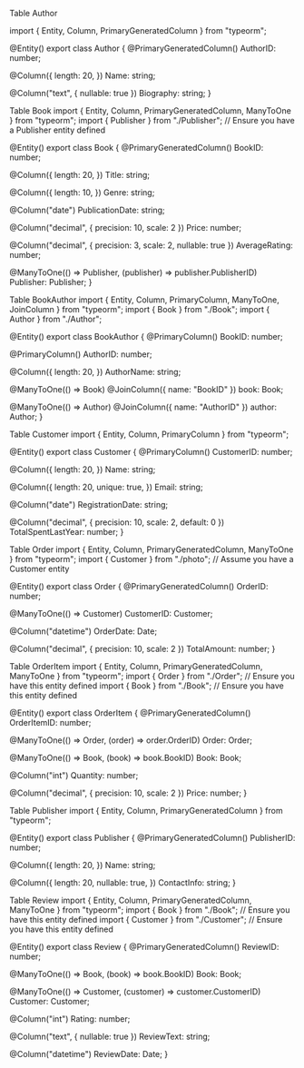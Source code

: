 Table Author

import { Entity, Column, PrimaryGeneratedColumn } from "typeorm";

@Entity()
export class Author {
  @PrimaryGeneratedColumn()
  AuthorID: number;

  @Column({
    length: 20,
  })
  Name: string;

  @Column("text", { nullable: true })
  Biography: string;
}





Table Book
import { Entity, Column, PrimaryGeneratedColumn, ManyToOne } from "typeorm";
import { Publisher } from "./Publisher"; // Ensure you have a Publisher entity defined

@Entity()
export class Book {
  @PrimaryGeneratedColumn()
  BookID: number;

  @Column({
    length: 20,
  })
  Title: string;

  @Column({
    length: 10,
  })
  Genre: string;

  @Column("date")
  PublicationDate: string;

  @Column("decimal", { precision: 10, scale: 2 })
  Price: number;

  @Column("decimal", { precision: 3, scale: 2, nullable: true })
  AverageRating: number;

  @ManyToOne(() => Publisher, (publisher) => publisher.PublisherID)
  Publisher: Publisher;
}



Table BookAuthor
import { Entity, Column, PrimaryColumn, ManyToOne, JoinColumn } from "typeorm";
import { Book } from "./Book";
import { Author } from "./Author";

@Entity()
export class BookAuthor {
  @PrimaryColumn()
  BookID: number;

  @PrimaryColumn()
  AuthorID: number;

  @Column({
    length: 20,
  })
  AuthorName: string;

  @ManyToOne(() => Book)
  @JoinColumn({ name: "BookID" })
  book: Book;

  @ManyToOne(() => Author)
  @JoinColumn({ name: "AuthorID" })
  author: Author;
}




Table Customer
import { Entity, Column, PrimaryColumn } from "typeorm";

@Entity()
export class Customer {
  @PrimaryColumn()
  CustomerID: number;

  @Column({
    length: 20,
  })
  Name: string;

  @Column({
    length: 20,
    unique: true,
  })
  Email: string;

  @Column("date")
  RegistrationDate: string;

  @Column("decimal", { precision: 10, scale: 2, default: 0 })
  TotalSpentLastYear: number;
}



Table Order
import { Entity, Column, PrimaryGeneratedColumn, ManyToOne } from "typeorm";
import { Customer } from "./photo"; // Assume you have a Customer entity

@Entity()
export class Order {
  @PrimaryGeneratedColumn()
  OrderID: number;

  @ManyToOne(() => Customer)
  CustomerID: Customer;

  @Column("datetime")
  OrderDate: Date;

  @Column("decimal", { precision: 10, scale: 2 })
  TotalAmount: number;
}





Table OrderItem
import { Entity, Column, PrimaryGeneratedColumn, ManyToOne } from "typeorm";
import { Order } from "./Order"; // Ensure you have this entity defined
import { Book } from "./Book";   // Ensure you have this entity defined

@Entity()
export class OrderItem {
  @PrimaryGeneratedColumn()
  OrderItemID: number;

  @ManyToOne(() => Order, (order) => order.OrderID)
  Order: Order;

  @ManyToOne(() => Book, (book) => book.BookID)
  Book: Book;

  @Column("int")
  Quantity: number;

  @Column("decimal", { precision: 10, scale: 2 })
  Price: number;
}





Table Publisher
import { Entity, Column, PrimaryGeneratedColumn } from "typeorm";

@Entity()
export class Publisher {
  @PrimaryGeneratedColumn()
  PublisherID: number;

  @Column({
    length: 20,
  })
  Name: string;

  @Column({
    length: 20,
    nullable: true,
  })
  ContactInfo: string;
}




Table Review
import { Entity, Column, PrimaryGeneratedColumn, ManyToOne } from "typeorm";
import { Book } from "./Book"; // Ensure you have this entity defined
import { Customer } from "./Customer"; // Ensure you have this entity defined

@Entity()
export class Review {
  @PrimaryGeneratedColumn()
  ReviewID: number;

  @ManyToOne(() => Book, (book) => book.BookID)
  Book: Book;

  @ManyToOne(() => Customer, (customer) => customer.CustomerID)
  Customer: Customer;

  @Column("int")
  Rating: number;

  @Column("text", { nullable: true })
  ReviewText: string;

  @Column("datetime")
  ReviewDate: Date;
}





